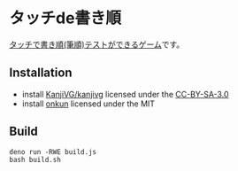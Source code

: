 # タッチde書き順

[タッチで書き順(筆順)テストができるゲーム](https://marmooo.github.io/touch-de-kakijun/)です。

## Installation

- install [KanjiVG/kanjivg](https://github.com/KanjiVG/kanjivg) licensed under
  the [CC-BY-SA-3.0](https://creativecommons.org/licenses/by/3.0/)
- install [onkun](https://github.com/marmooo/onkun) licensed under the MIT

## Build

```
deno run -RWE build.js
bash build.sh
```
